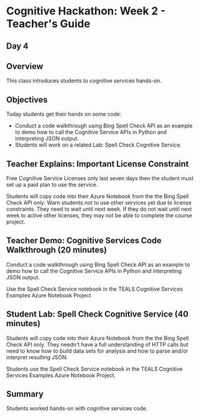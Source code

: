 # Cognitive Hackathon: Week 2 - Teacher's Guide
## Day 4

## Overview
This class introduces students to cognitive services hands-on.

## Objectives
Today students get their hands on some code: 
* Conduct a code walkthrough using Bing Spell Check API as an example to demo how to call the Cognitive Service APIs in Python and interpreting JSON output. 
* Students will work on a related Lab: Spell Check Cognitive Service. 

## Teacher Explains: Important License Constraint 
Free Cognitive Service Licenses only last seven days then the student must set up a paid plan to use the service.

Students will copy code into their Azure Notebook from the the Bing Spell Check API *only*. Warn students not to use other services yet due to license constraints. They need to wait until next week. If they do not wait until next week to active other licenses, they may not be able to complete the course project. 


## Teacher Demo: Cognitive Services Code Walkthrough (20 minutes)
Conduct a code walkthrough using Bing Spell Check API as an example to demo how to call the Cognitive Service APIs in Python and interpreting JSON output.

Use the Spell Check Service notebook in the TEALS Cognitive Services Examples Azure Notebook Project

## Student Lab: Spell Check Cognitive Service (40 minutes)
Students will copy code into their Azure Notebook from the the Bing Spell Check API only. They needn't have a full understanding of HTTP calls but need to know how to build data sets for analysis and how to parse and/or interpret resulting JSON.

Students use the Spell Check Service notebook in the TEALS Cognitive Services Examples Azure Notebook Project.


## Summary
Students worked hands-on with cognitive services code.
